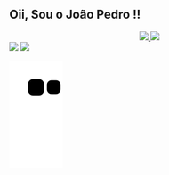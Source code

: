 ## Oii, Sou o João Pedro !! 


<div align="center">
  <a href="https://github.com/atlasfernands">
  <img height="180em" src="https://github-readme-stats.vercel.app/api?username=joaopedrorego&show_icons=true&theme=dark&include_all_commits=true&count_private=true"/>
  <img height="180em" src="https://github-readme-stats.vercel.app/api/top-langs/?username=joaopedrorego&layout=compact&langs_count=7&theme=dark"/>
</div>
<div>
  <a href="https://instagram.com/atlasfernands" target="_blank"><img src="https://img.shields.io/badge/-Instagram-%23E4405F?style=for-the-badge&logo=instagram&logoColor=white" target="_blank"></a>
  <a href="hhttps://www.linkedin.com/in/jo%C3%A3o-pedro-fernandes-a4aa0721b/" target="_blank"><img src="https://img.shields.io/badge/-LinkedIn-%230077B5?style=for-the-badge&logo=linkedin&logoColor=white" target="_blank"></a>
  
  ![Snake animation](https://github.com/rafaballerini/rafaballerini/blob/output/github-contribution-grid-snake.svg)
  
</div>
